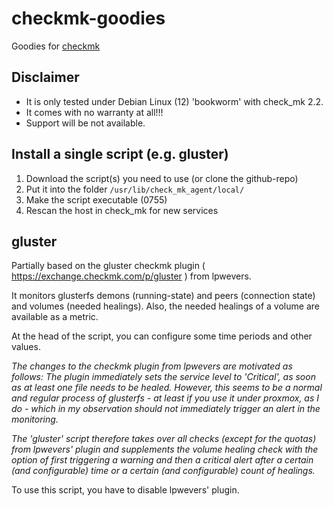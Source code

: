 # checkmk-goodies
Goodies for [checkmk](https://checkmk.com)

## Disclaimer
- It is only tested under Debian Linux (12) 'bookworm' with check_mk 2.2.
- It comes with no warranty at all!!!
- Support will be not available.

## Install a single script (e.g. gluster)
1. Download the script(s) you need to use (or clone the github-repo)
2. Put it into the folder `/usr/lib/check_mk_agent/local/` 
3. Make the script executable (0755)
4. Rescan the host in check_mk for new services

## gluster
Partially based on the gluster checkmk plugin ( https://exchange.checkmk.com/p/gluster ) from lpwevers.

It monitors glusterfs demons (running-state) and peers (connection state) and volumes (needed healings).
Also, the needed healings of a volume are available as a metric.

At the head of the script, you can configure some time periods and other values.

*The changes to the checkmk plugin from lpwevers are motivated as follows: The plugin immediately sets the service level to 'Critical', as soon as at least one file needs to be healed.*
*However, this seems to be a normal and regular process of glusterfs - at least if you use it under proxmox, as I do - which in my observation should not immediately trigger an alert in the monitoring.*

*The 'gluster' script therefore takes over all checks (except for the quotas) from lpwevers' plugin and supplements the volume healing check with the option of first triggering a warning and then a critical alert after a certain (and configurable) time or a certain (and configurable) count of healings.*

To use this script, you have to disable lpwevers' plugin.
